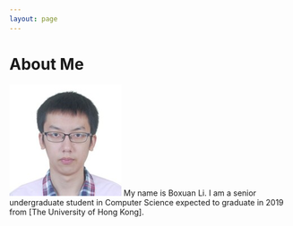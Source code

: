 ```yaml
---
layout: page
---
```


# About Me

<img src="/images/li-boxuan2.jpg" class="floatpic" width="200" height="200">
My name is Boxuan Li. I am a senior undergraduate student in Computer Science
expected to graduate in 2019 from [The University of Hong Kong].

[The University of Hong Kong]: https://www.hku.hk/
